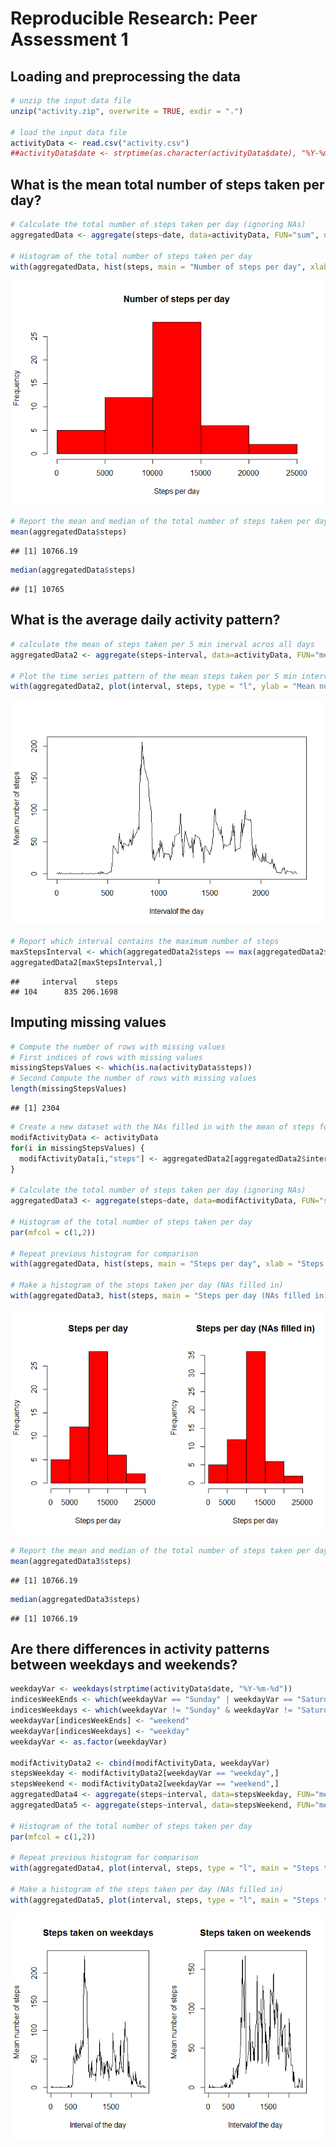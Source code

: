 # Reproducible Research: Peer Assessment 1


## Loading and preprocessing the data


```r
# unzip the input data file
unzip("activity.zip", overwrite = TRUE, exdir = ".")

# load the input data file
activityData <- read.csv("activity.csv")
##activityData$date <- strptime(as.character(activityData$date), "%Y-%m-%d")
```

## What is the mean total number of steps taken per day?


```r
# Calculate the total number of steps taken per day (ignoring NAs)
aggregatedData <- aggregate(steps~date, data=activityData, FUN="sum", na.action = na.omit)

# Histogram of the total number of steps taken per day
with(aggregatedData, hist(steps, main = "Number of steps per day", xlab = "Steps per day", col="red"))
```

![](PA1_template_files/figure-html/unnamed-chunk-2-1.png) 

```r
# Report the mean and median of the total number of steps taken per day
mean(aggregatedData$steps)
```

```
## [1] 10766.19
```

```r
median(aggregatedData$steps)
```

```
## [1] 10765
```

## What is the average daily activity pattern?


```r
# calculate the mean of steps taken per 5 min inerval acros all days
aggregatedData2 <- aggregate(steps~interval, data=activityData, FUN="mean", na.action = na.omit)

# Plot the time series pattern of the mean steps taken per 5 min interval
with(aggregatedData2, plot(interval, steps, type = "l", ylab = "Mean number of steps", xlab ="Intervalof the day"))
```

![](PA1_template_files/figure-html/unnamed-chunk-3-1.png) 

```r
# Report which interval contains the maximum number of steps
maxStepsInterval <- which(aggregatedData2$steps == max(aggregatedData2$steps))
aggregatedData2[maxStepsInterval,]
```

```
##     interval    steps
## 104      835 206.1698
```

## Imputing missing values


```r
# Compute the number of rows with missing values
# First indices of rows with missing values
missingStepsValues <- which(is.na(activityData$steps))
# Second Compute the number of rows with missing values
length(missingStepsValues)
```

```
## [1] 2304
```

```r
# Create a new dataset with the NAs filled in with the mean of steps for that interval
modifActivityData <- activityData
for(i in missingStepsValues) {
  modifActivityData[i,"steps"] <- aggregatedData2[aggregatedData2$interval == modifActivityData[i, "interval"], "steps"]
}

# Calculate the total number of steps taken per day (ignoring NAs)
aggregatedData3 <- aggregate(steps~date, data=modifActivityData, FUN="sum")

# Histogram of the total number of steps taken per day
par(mfcol = c(1,2))

# Repeat previous histogram for comparison
with(aggregatedData, hist(steps, main = "Steps per day", xlab = "Steps per day", col="red"))

# Make a histogram of the steps taken per day (NAs filled in)
with(aggregatedData3, hist(steps, main = "Steps per day (NAs filled in)", xlab = "Steps per day", col="red"))
```

![](PA1_template_files/figure-html/unnamed-chunk-4-1.png) 

```r
# Report the mean and median of the total number of steps taken per day (the medians are equal now, the means were equal before the filling of NAs)
mean(aggregatedData3$steps)
```

```
## [1] 10766.19
```

```r
median(aggregatedData3$steps)
```

```
## [1] 10766.19
```

## Are there differences in activity patterns between weekdays and weekends?


```r
weekdayVar <- weekdays(strptime(activityData$date, "%Y-%m-%d"))
indicesWeekEnds <- which(weekdayVar == "Sunday" | weekdayVar == "Saturday")
indicesWeekdays <- which(weekdayVar != "Sunday" & weekdayVar != "Saturday")
weekdayVar[indicesWeekEnds] <- "weekend"
weekdayVar[indicesWeekdays] <- "weekday"
weekdayVar <- as.factor(weekdayVar)

modifActivityData2 <- cbind(modifActivityData, weekdayVar)
stepsWeekday <- modifActivityData2[weekdayVar == "weekday",]
stepsWeekend <- modifActivityData2[weekdayVar == "weekend",]
aggregatedData4 <- aggregate(steps~interval, data=stepsWeekday, FUN="mean")
aggregatedData5 <- aggregate(steps~interval, data=stepsWeekend, FUN="mean")

# Histogram of the total number of steps taken per day
par(mfcol = c(1,2))

# Repeat previous histogram for comparison
with(aggregatedData4, plot(interval, steps, type = "l", main = "Steps taken on weekdays", ylab = "Mean number of steps", xlab ="Interval of the day"))

# Make a histogram of the steps taken per day (NAs filled in)
with(aggregatedData5, plot(interval, steps, type = "l", main = "Steps taken on weekends", ylab = "Mean number of steps", xlab ="Intervalof the day"))
```

![](PA1_template_files/figure-html/unnamed-chunk-5-1.png) 
